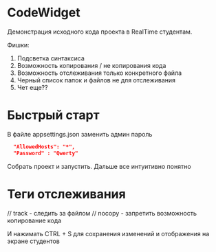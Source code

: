 # CodeWidget

Демонстрация исходного кода проекта в RealTime студентам.

Фишки:
1. Подсветка синтаксиса
2. Возможность копирования / не копирования кода
3. Возможность отслеживания только конкретного файла
4. Черный список папок и файлов не для отслеживания
5. Чет еще??

# Быстрый старт

В файле appsettings.json заменить админ пароль
```JSON
  "AllowedHosts": "*",
  "Password" : "Qwerty"
```
Собрать проект и запустить. Дальше все интуитивно понятно

# Теги отслеживания

// track - следить за файлом
// nocopy - запретить возможность копирование кода

И нажимать CTRL + S для сохранения изменений и отображения на экране студентов

